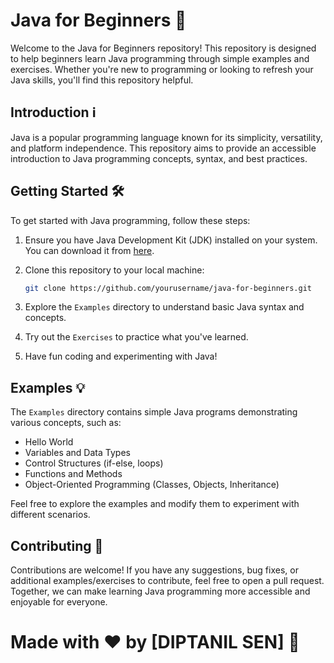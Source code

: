 # Java for Beginners 🚀

Welcome to the Java for Beginners repository! This repository is designed to help beginners learn Java programming through simple examples and exercises. Whether you're new to programming or looking to refresh your Java skills, you'll find this repository helpful.

## Introduction ℹ️

Java is a popular programming language known for its simplicity, versatility, and platform independence. This repository aims to provide an accessible introduction to Java programming concepts, syntax, and best practices.

## Getting Started 🛠️

To get started with Java programming, follow these steps:

1. Ensure you have Java Development Kit (JDK) installed on your system. You can download it from [here](https://www.oracle.com/java/technologies/javase-jdk11-downloads.html).
2. Clone this repository to your local machine:

    ```bash
    git clone https://github.com/yourusername/java-for-beginners.git
    ```

3. Explore the `Examples` directory to understand basic Java syntax and concepts.
4. Try out the `Exercises` to practice what you've learned.
5. Have fun coding and experimenting with Java!

## Examples 💡

The `Examples` directory contains simple Java programs demonstrating various concepts, such as:

- Hello World
- Variables and Data Types
- Control Structures (if-else, loops)
- Functions and Methods
- Object-Oriented Programming (Classes, Objects, Inheritance)

Feel free to explore the examples and modify them to experiment with different scenarios.

## Contributing 🤝

Contributions are welcome! If you have any suggestions, bug fixes, or additional examples/exercises to contribute, feel free to open a pull request. Together, we can make learning Java programming more accessible and enjoyable for everyone.



#  Made with ❤️ by [DIPTANIL SEN] 🚀
